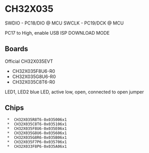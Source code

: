 # CH32X035

SWDIO - PC18/DIO @ MCU
SWCLK - PC19/DCK @ MCU

PC17 to High, enable USB ISP DOWNLOAD MODE

## Boards

Official CH32X035EVT

- CH32X035F8U6-R0
- CH32X035G8U6-R0
- CH32X035C8T6-R0

LED1, LED2 blue LED, active low, open, connected to open jumper

## Chips

```
 *  CH32X035R8T6-0x035006x1
 *  CH32X035C8T6-0x035106x1
 *  CH32X035F8U6-0x035E06x1
 *  CH32X035G8U6-0x035606x1
 *  CH32X035G8R6-0x035B06x1
 *  CH32X035F7P6-0x035706x1
 *  CH32X033F8P6-0x035A06x1
```
